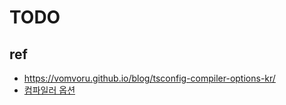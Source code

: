# TODO

## ref
- https://vomvoru.github.io/blog/tsconfig-compiler-options-kr/
- [컴파일러 옵션](https://typescript-kr.github.io/pages/Compiler%20Options.html)